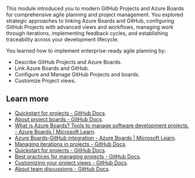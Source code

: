 This module introduced you to modern GitHub Projects and Azure Boards for comprehensive agile planning and project management. You explored strategic approaches to linking Azure Boards and GitHub, configuring GitHub Projects with advanced views and workflows, managing work through iterations, implementing feedback cycles, and establishing traceability across your development lifecycle.

You learned how to implement enterprise-ready agile planning by:

- Describe GitHub Projects and Azure Boards.
- Link Azure Boards and GitHub.
- Configure and Manage GitHub Projects and boards.
- Customize Project views.

## Learn more

- [Quickstart for projects - GitHub Docs](https://docs.github.com/issues/trying-out-the-new-projects-experience/quickstart).
- [About project boards - GitHub Docs](https://docs.github.com/issues/organizing-your-work-with-project-boards/managing-project-boards/about-project-boards).
- [What is Azure Boards? Tools to manage software development projects. - Azure Boards \| Microsoft Learn](/azure/devops/boards/get-started/what-is-azure-boards).
- [Azure Boards-GitHub integration - Azure Boards \| Microsoft Learn](/azure/devops/boards/github).
- [Managing iterations in projects - GitHub Docs](https://docs.github.com/issues/trying-out-the-new-projects-experience/managing-iterations).
- [Quickstart for projects - GitHub Docs](https://docs.github.com/issues/trying-out-the-new-projects-experience/quickstart).
- [Best practices for managing projects - GitHub Docs](https://docs.github.com/issues/trying-out-the-new-projects-experience/best-practices-for-managing-projects).
- [Customizing your project views - GitHub Docs](https://docs.github.com/issues/trying-out-the-new-projects-experience/customizing-your-project-views).
- [About team discussions - GitHub Docs](https://docs.github.com/organizations/collaborating-with-your-team/about-team-discussions).
